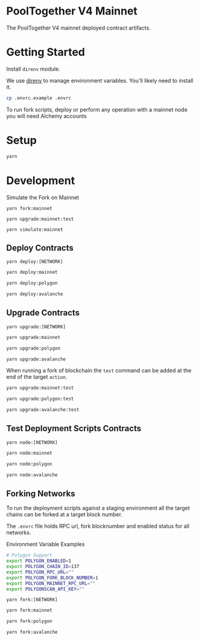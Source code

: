 # PoolTogether V4 Mainnet
The PoolTogether V4 mainnet deployed contract artifacts.

# Getting Started
Install `direnv` module.

We use [direnv](https://direnv.net/) to manage environment variables.  You'll likely need to install it.

```sh
cp .envrc.example .envrc
```

To run fork scripts, deploy or perform any operation with a mainnet node you will need Alchemy accounts

# Setup
```.sh
yarn
```

# Development

Simulate the Fork on Mainnet

```
yarn fork:mainnet
```

```
yarn upgrade:mainnet:test
```

```
yarn simulate:mainnet
```

## Deploy Contracts

`yarn deploy:[NETWORK]`

```bash
yarn deploy:mainnet
```

```bash
yarn deploy:polygon
```

```bash
yarn deploy:avalanche
```

## Upgrade Contracts

`yarn upgrade:[NETWORK]`

```bash
yarn upgrade:mainnet
```

```bash
yarn upgrade:polygon
```

```bash
yarn upgrade:avalanche
```

When running a fork of blockchain the `test` command can be added at the end of the target `action`.

```bash
yarn upgrade:mainnet:test

yarn upgrade:polygon:test

yarn upgrade:avalanche:test
```

## Test Deployment Scripts Contracts

`yarn node:[NETWORK]`

```bash
yarn node:mainnet
```

```bash
yarn node:polygon
```

```bash
yarn node:avalanche
```

## Forking Networks
To run the deployment scripts against a staging environment all the target chains can be forked at a target block number.

The `.envrc` file holds RPC url, fork blocknumber and enabled status for all networks.

Environment Variable Examples
```bash
# Polygon Support
export POLYGON_ENABLED=1
export POLYGON_CHAIN_ID=137
export POLYGON_RPC_URL=""
export POLYGON_FORK_BLOCK_NUMBER=1
export POLYGON_MAINNET_RPC_URL=""
export POLYGONSCAN_API_KEY=""
```
`yarn fork:[NETWORK]`

```bash
yarn fork:mainnet
```

```bash
yarn fork:polygon
```

```bash
yarn fork:avalanche
```